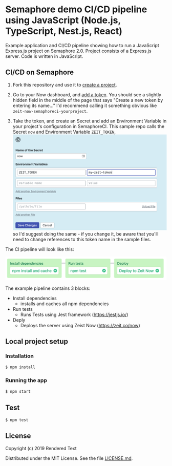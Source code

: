 # Semaphore demo CI/CD pipeline using JavaScript (Node.js, TypeScript, Nest.js, React)

Example application and CI/CD pipeline showing how to run a JavaScript Express.js project
on Semaphore 2.0. Project consists of a Express.js server. Code is written in JavaScript.

## CI/CD on Semaphore

1. Fork this repository and use it to [create a
project](https://docs.semaphoreci.com/article/63-your-first-project).

2. Go to your Now dashboard, and [add a token](https://zeit.co/account/tokens). You should see a slightly hidden field in the middle of the page that says "Create a new token by entering its name..." I'd recommend calling it something obvious like `zeit-now-semaphoreci-yourproject`.

3. Take the token, and create an Secret and add an Environment Variable in your project's configuration in SemaphoreCI. This sample repo calls the Secret `now` and Environment Variable `ZEIT_TOKEN`, ![CI pipeline on Semaphore](images/new-secret.png) so I'd suggest doing the same - if you change it, be aware that you'll need to change references to this token name in the sample files.

The CI pipeline will look like this:

![CI pipeline on Semaphore](images/ci-pipeline.png)

The example pipeline contains 3 blocks:

 - Install dependencies
    -  installs and caches all npm dependencies
 - Run tests
    - Runs Tests using Jest framework (https://jestjs.io/)
 - Deply
    - Deploys the server using Zeist Now (https://zeit.co/now)

## Local project setup

### Installation

```bash
$ npm install
```

### Running the app

```bash
$ npm start
```

## Test

```bash
$ npm test
```

## License

Copyright (c) 2019 Rendered Text

Distributed under the MIT License. See the file [LICENSE.md](./LICENSE.md).